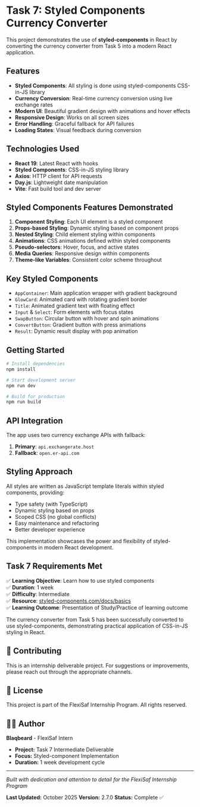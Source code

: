 # Task 7: Styled Components Currency Converter

This project demonstrates the use of **styled-components** in React by converting the currency converter from Task 5 into a modern React application.

## Features

- **Styled Components**: All styling is done using styled-components CSS-in-JS library
- **Currency Conversion**: Real-time currency conversion using live exchange rates
- **Modern UI**: Beautiful gradient design with animations and hover effects
- **Responsive Design**: Works on all screen sizes
- **Error Handling**: Graceful fallback for API failures
- **Loading States**: Visual feedback during conversion

## Technologies Used

- **React 19**: Latest React with hooks
- **Styled Components**: CSS-in-JS styling library
- **Axios**: HTTP client for API requests
- **Day.js**: Lightweight date manipulation
- **Vite**: Fast build tool and dev server

## Styled Components Features Demonstrated

1. **Component Styling**: Each UI element is a styled component
2. **Props-based Styling**: Dynamic styling based on component props
3. **Nested Styling**: Child element styling within components
4. **Animations**: CSS animations defined within styled components
5. **Pseudo-selectors**: Hover, focus, and active states
6. **Media Queries**: Responsive design within components
7. **Theme-like Variables**: Consistent color scheme throughout

## Key Styled Components

- `AppContainer`: Main application wrapper with gradient background
- `GlowCard`: Animated card with rotating gradient border
- `Title`: Animated gradient text with floating effect
- `Input` & `Select`: Form elements with focus states
- `SwapButton`: Circular button with hover and spin animations
- `ConvertButton`: Gradient button with press animations
- `Result`: Dynamic result display with pop animation

## Getting Started

```bash
# Install dependencies
npm install

# Start development server
npm run dev

# Build for production
npm run build
```

## API Integration

The app uses two currency exchange APIs with fallback:

1. **Primary**: `api.exchangerate.host`
2. **Fallback**: `open.er-api.com`

## Styling Approach

All styles are written as JavaScript template literals within styled components, providing:

- Type safety (with TypeScript)
- Dynamic styling based on props
- Scoped CSS (no global conflicts)
- Easy maintenance and refactoring
- Better developer experience

This implementation showcases the power and flexibility of styled-components in modern React development.

## Task 7 Requirements Met

✅ **Learning Objective**: Learn how to use styled components  
✅ **Duration**: 1 week  
✅ **Difficulty**: Intermediate  
✅ **Resource**: [styled-components.com/docs/basics](https://styled-components.com/docs/basics)  
✅ **Learning Outcome**: Presentation of Study/Practice of learning outcome

The currency converter from Task 5 has been successfully converted to use styled-components, demonstrating practical application of CSS-in-JS styling in React.

## 🤝 Contributing

This is an internship deliverable project. For suggestions or improvements, please reach out through the appropriate channels.

## 📄 License

This project is part of the FlexiSaf Internship Program. All rights reserved.

## 👨‍💻 Author

**Blaqbeard** - FlexiSaf Intern

- **Project:** Task 7 Intermediate Deliverable
- **Focus:** Styled-component Implementation
- **Duration:** 1 week development cycle

---

_Built with dedication and attention to detail for the FlexiSaf Internship Program_

**Last Updated:** October 2025
**Version:** 2.7.0
**Status:** Complete ✅
